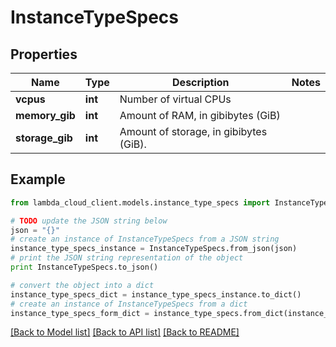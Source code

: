 # InstanceTypeSpecs


## Properties
Name | Type | Description | Notes
------------ | ------------- | ------------- | -------------
**vcpus** | **int** | Number of virtual CPUs | 
**memory_gib** | **int** | Amount of RAM, in gibibytes (GiB) | 
**storage_gib** | **int** | Amount of storage, in gibibytes (GiB). | 

## Example

```python
from lambda_cloud_client.models.instance_type_specs import InstanceTypeSpecs

# TODO update the JSON string below
json = "{}"
# create an instance of InstanceTypeSpecs from a JSON string
instance_type_specs_instance = InstanceTypeSpecs.from_json(json)
# print the JSON string representation of the object
print InstanceTypeSpecs.to_json()

# convert the object into a dict
instance_type_specs_dict = instance_type_specs_instance.to_dict()
# create an instance of InstanceTypeSpecs from a dict
instance_type_specs_form_dict = instance_type_specs.from_dict(instance_type_specs_dict)
```
[[Back to Model list]](../README.md#documentation-for-models) [[Back to API list]](../README.md#documentation-for-api-endpoints) [[Back to README]](../README.md)


